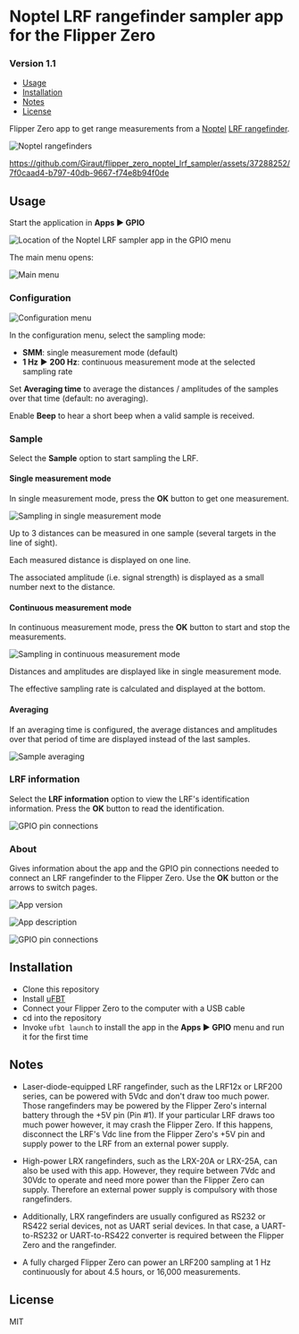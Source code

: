 # Noptel LRF rangefinder sampler app for the Flipper Zero
### Version 1.1

* [Usage](#Usage)
* [Installation](#Installation)
* [Notes](#Notes)
* [License](#License)

Flipper Zero app to get range measurements from a [Noptel](https://noptel.fi/) [LRF rangefinder](https://noptel.fi/rangefinderhome).

![Noptel rangefinders](screenshots/lrf.png)

https://github.com/Giraut/flipper_zero_noptel_lrf_sampler/assets/37288252/7f0caad4-b797-40db-9667-f74e8b94f0de



## Usage

Start the application in **Apps ▶ GPIO**

![Location of the Noptel LRF sampler app in the GPIO menu](screenshots/9-gpio_menu.png)

The main menu opens:

![Main menu](screenshots/8-main_menu.png)


### Configuration

![Configuration menu](screenshots/7-configuration_menu.png)

In the configuration menu, select the sampling mode:

- **SMM**: single measurement mode (default)
- **1 Hz** ▶ **200 Hz**: continuous measurement mode at the selected sampling rate

Set **Averaging time** to average the distances / amplitudes of the samples over that time (default: no averaging).

Enable **Beep** to hear a short beep when a valid sample is received.

### Sample

Select the **Sample** option to start sampling the LRF.

#### Single measurement mode

In single measurement mode, press the **OK** button to get one measurement.

![Sampling in single measurement mode](screenshots/2-sample_smm.png)

Up to 3 distances can be measured in one sample (several targets in the line of sight).

Each measured distance is displayed on one line.

The associated amplitude (i.e. signal strength) is displayed as a small number next to the distance.

#### Continuous measurement mode

In continuous measurement mode, press the **OK** button to start and stop the measurements.

![Sampling in continuous measurement mode](screenshots/1-sample_cmm.png)

Distances and amplitudes are displayed like in single measurement mode.

The effective sampling rate is calculated and displayed at the bottom.

#### Averaging

If an averaging time is configured, the average distances and amplitudes over that period of time are displayed instead of the last samples.

![Sample averaging](screenshots/0-sample_averaging.png)

### LRF information

Select the **LRF information** option to view the LRF's identification information. Press the **OK** button to read the identification.

![GPIO pin connections](screenshots/3-lrf_information.png)




### About

Gives information about the app and the GPIO pin connections needed to connect an LRF rangefinder to the Flipper Zero. Use the **OK** button or the arrows to switch pages.

![App version](screenshots/4-splash_version.png)

![App description](screenshots/5-app_description.png)

![GPIO pin connections](screenshots/6-gpio_pin_connections.png)



## Installation

- Clone this repository
- Install [uFBT](https://github.com/flipperdevices/flipperzero-ufbt)
- Connect your Flipper Zero to the computer with a USB cable
- cd into the repository
- Invoke `ufbt launch` to install the app in the **Apps ▶ GPIO** menu and run it for the first time



## Notes

- Laser-diode-equipped LRF rangefinder, such as the LRF12x or LRF200 series, can be powered with 5Vdc and don't draw too much power. Those rangefinders may be powered by the Flipper Zero's internal battery through the +5V pin (Pin #1). If your particular LRF draws too much power however, it may crash the Flipper Zero. If this happens, disconnect the LRF's Vdc line from the Flipper Zero's +5V pin and supply power to the LRF from an external power supply.

- High-power LRX rangefinders, such as the LRX-20A or LRX-25A, can also be used with this app. However, they require between 7Vdc and 30Vdc to operate and need more power than the Flipper Zero can supply. Therefore an external power supply is compulsory with those rangefinders.

- Additionally, LRX rangefinders are usually configured as RS232 or RS422 serial devices, not as UART serial devices. In that case, a UART-to-RS232 or UART-to-RS422 converter is required between the Flipper Zero and the rangefinder.

- A fully charged Flipper Zero can power an LRF200 sampling at 1 Hz continuously for about 4.5 hours, or 16,000 measurements.



## License

MIT
